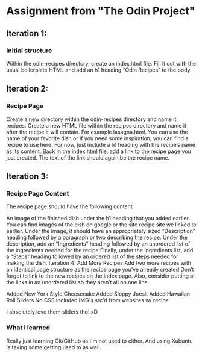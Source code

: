 
<h1>Assignment from "The Odin Project"</h1>

<h2>Iteration 1:</h2> <h3>Initial structure</h3>
Within the odin-recipes directory, create an index.html file.
Fill it out with the usual boilerplate HTML and add an h1 heading “Odin Recipes” to the body.

<h2>Iteration 2:</h2> <h3>Recipe Page</h3>
Create a new directory within the odin-recipes directory and name it recipes.
Create a new HTML file within the recipes directory and name it after the recipe it will contain. For example lasagna.html. You can use the name of your favorite dish or if you need some inspiration, you can find a recipe to use here.
For now, just include a h1 heading with the recipe’s name as its content.
Back in the index.html file, add a link to the recipe page you just created. The text of the link should again be the recipe name.

<h2>Iteration 3:</h2> <h3>Recipe Page Content</h3>
The recipe page should have the following content:

An image of the finished dish under the h1 heading that you added earlier. You can find images of the dish on google or the site recipe site we linked to earlier.
Under the image, it should have an appropriately sized “Description” heading followed by a paragraph or two describing the recipe.
Under the description, add an “Ingredients” heading followed by an unordered list of the ingredients needed for the recipe
Finally, under the ingredients list, add a “Steps” heading followed by an ordered list of the steps needed for making the dish.
Iteration 4: Add More Recipes
Add two more recipes with an identical page structure as the recipe page you’ve already created
Don’t forget to link to the new recipes on the index page. Also, consider putting all the links in an unordered list so they aren’t all on one line.


Added New York Style Cheesecake
Added Sloppy Joesit
Added Hawaiian Roll Sliders
No CSS included
IMG's src'd from websites w/ recipe

I absolutely love them sliders tho! xD

<h3>What I learned</h3>
Really just learning Git/GitHub as I'm not used to either. And using Xubuntu is taking some getting used to as well.